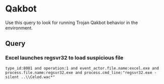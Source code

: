 # Qakbot

Use this query to look for running Trojan Qakbot behavior in the environment.

## Query

### Excel launches regsvr32 to load suspicious file

```
type_id:8001 and operation:1 and event_actor.file.name:excel.exe and process.file.name:regsvr32.exe and process.cmd_line:"regsvr32.exe -silent ..\\Celod.wac*"

```
